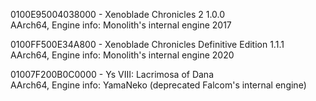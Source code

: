 0100E95004038000 - Xenoblade Chronicles 2 1.0.0<br>
AArch64, Engine info: Monolith's internal engine 2017

0100FF500E34A800 - Xenoblade Chronicles Definitive Edition 1.1.1<br>
AArch64, Engine info: Monolith's internal engine 2020

01007F200B0C0000 - Ys VIII: Lacrimosa of Dana<br>
AArch64, Engine info: YamaNeko (deprecated Falcom's internal engine)
